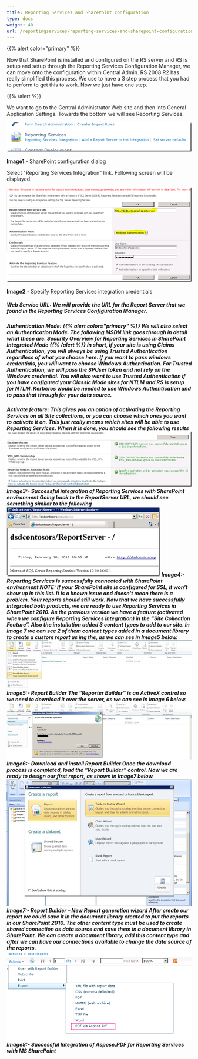 ```yaml
---
title: Reporting Services and SharePoint configuration
type: docs
weight: 40
url: /reportingservices/reporting-services-and-sharepoint-configuration/
---
```


{{% alert color="primary" %}} 

Now that SharePoint is installed and configured on the RS server and RS is setup and setup through the Reporting Services Configuration Manager, we can move onto the configuration within Central Admin. RS 2008 R2 has really simplified this process. We use to have a 3 step process that you had to perform to get this to work. Now we just have one step.

{{% /alert %}} 

We want to go to the Central Administrator Web site and then into General Application Settings. Towards the bottom we will see Reporting Services. 

![todo:image_alt_text](reporting-services-and-sharepoint-configuration_1.png)


**Image1**:- SharePoint configuration dialog

Select "Reporting Services Integration" link. Following screen will be displayed. 

![todo:image_alt_text](reporting-services-and-sharepoint-configuration_2.png)


**Image2**:- Specify Reporting Services integration credentials 
##### **Web Service URL: We will provide the URL for the Report Server that we found in the Reporting Services Configuration Manager.**
##### **Authentication Mode: {{% alert color="primary" %}} We will also select an Authentication Mode. The following MSDN link goes through in detail what these are. Security Overview for Reporting Services in SharePoint Integrated Mode {{% /alert %}} In short, if your site is using Claims Authentication, you will always be using Trusted Authentication regardless of what you choose here. If you want to pass windows credentials, you will want to choose Windows Authentication. For Trusted Authentication, we will pass the SPUser token and not rely on the Windows credential. You will also want to use Trusted Authentication if you have configured your Classic Mode sites for NTLM and RS is setup for NTLM. Kerberos would be needed to use Windows Authentication and to pass that through for your data source.**
##### **Activate feature: This gives you an option of activating the Reporting Services on all Site collections, or you can choose which ones you want to activate it on. This just really means which sites will be able to use Reporting Services. When it is done, you should see the following results ![todo:image_alt_text](reporting-services-and-sharepoint-configuration_3.png) Image3:- Successful integration of Reporting Services with SharePoint environment Going back to the ReportServer URL, we should see something similar to the following ![todo:image_alt_text](reporting-services-and-sharepoint-configuration_4.png) Image4:- Reporting Services is successfully connected with SharePoint environment NOTE: If your SharePoint site is configured for SSL, it won't show up in this list. It is a known issue and doesn't mean there is a problem. Your reports should still work. Now that we have successfully integrated both products, we are ready to use Reporting Services in SharePoint 2010. As the previous version we have a feature (activated when we configure Reporting Services Integration) in the “Site Collection Feature”. Also the installation added 3 content types to add to our site. In Image 7 we can see 2 of them content types added in a document library to create a custom report us ing the, as we can see in Image5 below. ![todo:image_alt_text](reporting-services-and-sharepoint-configuration_5.png) Image5:- Report Builder The “Reporter Builder” is an ActiveX control so we need to download it over the server, as we can see in Image 6 below. ![todo:image_alt_text](reporting-services-and-sharepoint-configuration_6.png) Image6:- Download and install Report Builder Once the download process is completed, load the “Report Builder” control. Now we are ready to design our first report, as shown in Image7 below. ![todo:image_alt_text](reporting-services-and-sharepoint-configuration_7.png) Image7:- Report Builder – New Report generation wizard After create our report we could save it in the document library created to put the reports in our SharePoint 2010. The other content type must be used to create shared connection as data source and save them in a document library in SharePoint. We can create a document library, add this content type and after we can have our connections available to change the data source of the reports. ![todo:image_alt_text](reporting-services-and-sharepoint-configuration_8.png) Image8:- Successful Integration of Aspose.PDF for Reporting Services with MS SharePoint**

